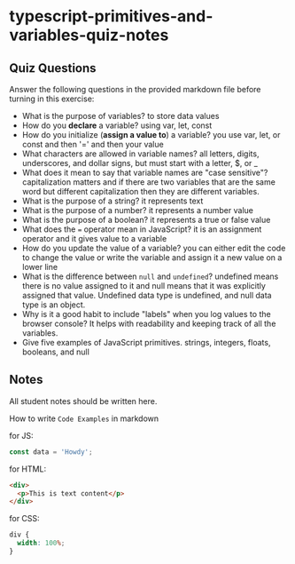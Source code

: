 # typescript-primitives-and-variables-quiz-notes

## Quiz Questions

Answer the following questions in the provided markdown file before turning in this exercise:

- What is the purpose of variables?
  to store data values
- How do you **declare** a variable?
  using var, let, const
- How do you initialize (**assign a value to**) a variable?
  you use var, let, or const and then '=' and then your value
- What characters are allowed in variable names?
  all letters, digits, underscores, and dollar signs, but must start with a letter, $, or \_
- What does it mean to say that variable names are "case sensitive"?
  capitalization matters and if there are two variables that are the same word but different capitalization then they are different variables.
- What is the purpose of a string?
  it represents text
- What is the purpose of a number?
  it represents a number value
- What is the purpose of a boolean?
  it represents a true or false value
- What does the `=` operator mean in JavaScript?
  it is an assignment operator and it gives value to a variable
- How do you update the value of a variable?
  you can either edit the code to change the value or write the variable and assign it a new value on a lower line
- What is the difference between `null` and `undefined`?
  undefined means there is no value assigned to it and null means that it was explicitly assigned that value. Undefined data type is undefined, and null data type is an object.
- Why is it a good habit to include "labels" when you log values to the browser console?
  It helps with readability and keeping track of all the variables.
- Give five examples of JavaScript primitives.
  strings, integers, floats, booleans, and null

## Notes

All student notes should be written here.

How to write `Code Examples` in markdown

for JS:

```javascript
const data = 'Howdy';
```

for HTML:

```html
<div>
  <p>This is text content</p>
</div>
```

for CSS:

```css
div {
  width: 100%;
}
```
